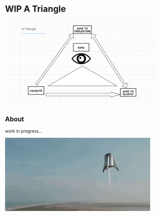 # WIP A Triangle

  ![Screenshot](./docs/atriangle.png?raw=true)

  ## About
  work in progress...

  ![Screenshot](./docs/starhopper.gif?raw=true?style=center)
